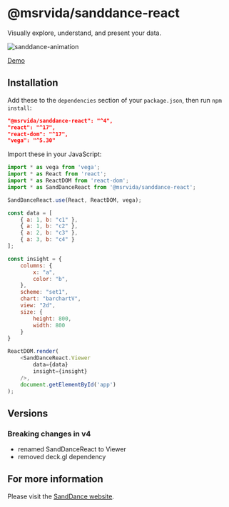 # @msrvida/sanddance-react

Visually explore, understand, and present your data.

![sanddance-animation](https://user-images.githubusercontent.com/11507384/189461831-9467863e-bff8-47d2-aa03-ab2b74658814.gif)

[Demo](https://microsoft.github.io/SandDance/app)

## Installation

Add these to the `dependencies` section of your `package.json`, then run `npm install`:

```json
"@msrvida/sanddance-react": "^4",
"react": "^17",
"react-dom": "^17",
"vega": "^5.30"
```

Import these in your JavaScript:

```js
import * as vega from 'vega';
import * as React from 'react';
import * as ReactDOM from 'react-dom';
import * as SandDanceReact from '@msrvida/sanddance-react';

SandDanceReact.use(React, ReactDOM, vega);

const data = [
    { a: 1, b: "c1" },
    { a: 1, b: "c2" },
    { a: 2, b: "c3" },
    { a: 3, b: "c4" }
];

const insight = {
    columns: {
        x: "a",
        color: "b",
    },
    scheme: "set1",
    chart: "barchartV",
    view: "2d",
    size: {
        height: 800,
        width: 800
    }
}

ReactDOM.render(
    <SandDanceReact.Viewer
        data={data}
        insight={insight}
    />,
    document.getElementById('app')
);
```

## Versions

### Breaking changes in v4

* renamed SandDanceReact to Viewer
* removed deck.gl dependency

## For more information
Please visit the [SandDance website](https://microsoft.github.io/SandDance/).
